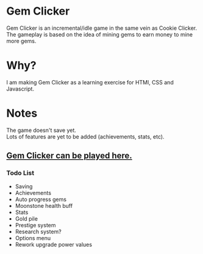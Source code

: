 # Gem Clicker
Gem Clicker is an incremental/idle game in the same vein as Cookie Clicker. The gameplay is based on the idea of mining gems to earn money to mine more gems.

# Why?
I am making Gem Clicker as a learning exercise for HTMl, CSS and Javascript.

# Notes
The game doesn't save yet.  
Lots of features are yet to be added (achievements, stats, etc).

## [Gem Clicker can be played here.](https://rory660.github.io/GemClicker/clicker.html)

### Todo List
* Saving  
* Achievements  
* Auto progress gems  
* Moonstone health buff  
* Stats  
* Gold pile  
* Prestige system  
* Research system?  
* Options menu  
* Rework upgrade power values  
